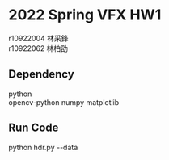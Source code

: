# 2022 Spring VFX HW1
r10922004 林采鋒  
r10922062 林柏劭

## Dependency

python  
opencv-python 
numpy 
matplotlib 

## Run Code

python hdr.py --data 
